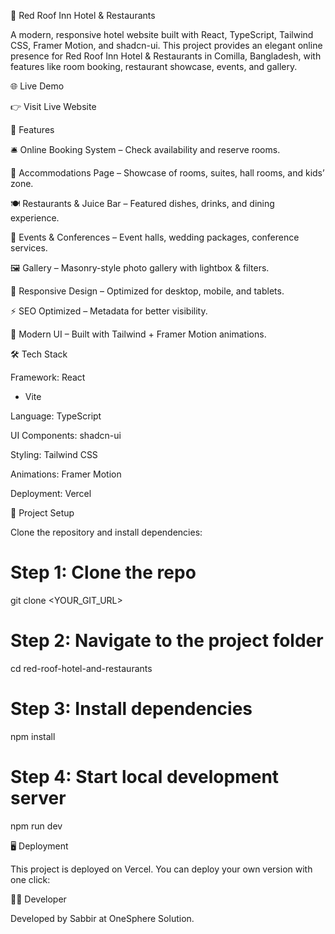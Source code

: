 🏨 Red Roof Inn Hotel & Restaurants

A modern, responsive hotel website built with React, TypeScript, Tailwind CSS, Framer Motion, and shadcn-ui.
This project provides an elegant online presence for Red Roof Inn Hotel & Restaurants in Comilla, Bangladesh, with features like room booking, restaurant showcase, events, and gallery.

🌐 Live Demo

👉 Visit Live Website

🚀 Features

🛎 Online Booking System – Check availability and reserve rooms.

🏨 Accommodations Page – Showcase of rooms, suites, hall rooms, and kids’ zone.

🍽 Restaurants & Juice Bar – Featured dishes, drinks, and dining experience.

🎉 Events & Conferences – Event halls, wedding packages, conference services.

🖼 Gallery – Masonry-style photo gallery with lightbox & filters.

📱 Responsive Design – Optimized for desktop, mobile, and tablets.

⚡ SEO Optimized – Metadata for better visibility.

🎨 Modern UI – Built with Tailwind + Framer Motion animations.

🛠 Tech Stack

Framework: React
 + Vite

Language: TypeScript

UI Components: shadcn-ui

Styling: Tailwind CSS

Animations: Framer Motion

Deployment: Vercel

📂 Project Setup

Clone the repository and install dependencies:

# Step 1: Clone the repo
git clone <YOUR_GIT_URL>

# Step 2: Navigate to the project folder
cd red-roof-hotel-and-restaurants

# Step 3: Install dependencies
npm install

# Step 4: Start local development server
npm run dev

🖥 Deployment

This project is deployed on Vercel.
You can deploy your own version with one click:

👨‍💻 Developer

Developed by Sabbir at OneSphere Solution.